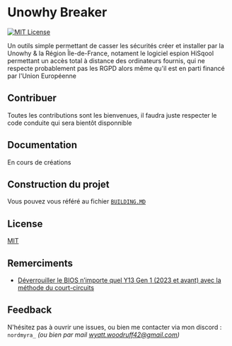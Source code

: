 
# Unowhy Breaker
[![MIT License](https://img.shields.io/badge/License-MIT-green.svg)](https://choosealicense.com/licenses/mit/)

Un outils simple permettant de casser les sécurités créer et installer par la Unowhy & la Région Île-de-France, notament le logiciel espion HiSqool permettant un accès total à distance des ordinateurs fournis, qui ne respecte probablement pas les RGPD alors même qu'il est en parti financé par l'Union Européenne

## Contribuer

Toutes les contributions sont les bienvenues, il faudra juste respecter le code conduite qui sera bientôt disponnible


## Documentation
En cours de créations

## Construction du projet

Vous pouvez vous référé au fichier [`BUILDING.MD`](https://github.com/nordmyra/Unowhy-Breaker/blob/installer/BUILDING.md)


## License

[MIT](https://choosealicense.com/licenses/mit/)


## Remerciments

 - [Déverrouiller le BIOS n’importe quel Y13 Gen 1 (2023 et avant) avec la méthode du court-circuits](https://sty1001.com/2024/07/29/unlock-le-bios-nimporte-quel-y13-gen-1-2023-et-avant-avec-la-methode-du-court-circuit/)

## Feedback
N'hésitez pas à ouvrir une issues, ou bien me contacter via mon discord : `nordmyra_` *(ou bien par mail [wyatt.woodruff42@gmail.com](mailto:wyatt.woodruff42@gmail.com))*
